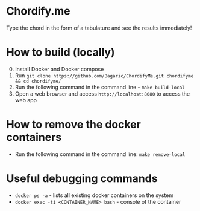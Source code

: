 # Chordify.me

Type the chord in the form of a tabulature and see the results immediately!

# How to build (locally)
0. Install Docker and Docker compose
1. Run `git clone https://github.com/Bagaric/ChordifyMe.git chordifyme && cd chordifyme/` 
1. Run the following command in the command line - `make build-local`
2. Open a web browser and access `http://localhost:8080` to access the web app

# How to remove the docker containers
- Run the following command in the command line: `make remove-local`

# Useful debugging commands
- `docker ps -a` - lists all existing docker containers on the system
- `docker exec -ti <CONTAINER_NAME> bash` - console of the container